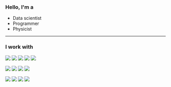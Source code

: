 [tag_bg_colour]: 851D2D
[tag_txt_colour]: 851D2D
[tag_logo_colour]: white
[tag_style]: plastic

### Hello, I'm a

 - Data scientist
 - Programmer
 - Physicist

---

### I work with

![](https://img.shields.io/badge/OS-Linux-851D2D?style=plastic&logo=Linux&logoColor=white)
![](https://img.shields.io/badge/Code-Python-851D2D?style=plastic&logo=Python&logoColor=white)
![](https://img.shields.io/badge/Code-c++-851D2D?style=plastic&logo=C%2B%2B&logoColor=white)
![](https://img.shields.io/badge/Code-Matlab-851D2D?style=plastic&logo=Matrix&logoColor=white)
![](https://img.shields.io/badge/Code-MySQL-851D2D?style=plastic&logo=MySQL&logoColor=white)

![](https://img.shields.io/badge/Package-Jupyter__Notebook-851D2D?style=plastic&logo=Jupyter&logoColor=white)
![](https://img.shields.io/badge/Package-NumPy-851D2D?style=plastic&logo=NumPy&logoColor=white)
![](https://img.shields.io/badge/Package-Tensorflow-851D2D?style=plastic&logo=TensorFlow&logoColor=white)
![](https://img.shields.io/badge/Package-Flask-851D2D?style=plastic&logo=Flask&logoColor=white)

![](https://img.shields.io/badge/CI/CD-Pytest-851D2D?style=plastic&logo=Pytest&logoColor=white)
![](https://img.shields.io/badge/CI/CD-gtest-851D2D?style=plastic&logo=Google&logoColor=white)
![](https://img.shields.io/badge/CI/CD-GitHub_Actions-851D2D?style=plastic&logo=GitHub%20Actions&logoColor=white)
![](https://img.shields.io/badge/CI/CD-Docker-851D2D?style=plastic&logo=Docker&logoColor=white)

<!--
**cklyne/cklyne** is a ✨ _special_ ✨ repository because its `README.md` (this file) appears on your GitHub profile.

Here are some ideas to get you started:

- 🔭 I’m currently working on ...
- 🌱 I’m currently learning ...
- 👯 I’m looking to collaborate on ...
- 🤔 I’m looking for help with ...
- 💬 Ask me about ...
- 📫 How to reach me: ...
- 😄 Pronouns: ...
- ⚡ Fun fact: ...
-->
